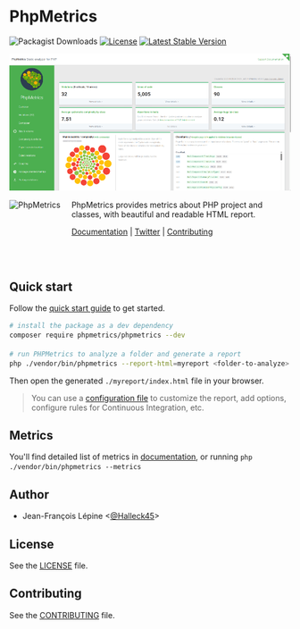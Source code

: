 # PhpMetrics


![Packagist Downloads](https://img.shields.io/packagist/dt/phpmetrics/phpmetrics)
[![License](https://poser.pugx.org/phpmetrics/phpmetrics/license.svg)](https://packagist.org/packages/phpmetrics/phpmetrics)
[![Latest Stable Version](https://poser.pugx.org/phpmetrics/phpmetrics/v/stable.svg)](https://packagist.org/packages/phpmetrics/phpmetrics)
<a href="https://github.com/sponsors/Halleck45"><img src="https://img.shields.io/static/v1?label=Sponsor&amp;message=%E2%9D%A4&amp;logo=GitHub&amp;color=%23fe8e86" alt=""></a>


![Standard report](./doc/overview.png)

<img src="https://raw.githubusercontent.com/phpmetrics/PhpMetrics/master/doc/phpmetrics-logo.png" height="80px" alt="PhpMetrics" align="left" style="margin-right:20px"/>

PhpMetrics provides metrics about PHP project and classes, with beautiful and readable HTML report. 

[Documentation](https://phpmetrics.github.io/website/) | [Twitter](https://twitter.com/Halleck45) | [Contributing](https://github.com/phpmetrics/PhpMetrics/blob/master/doc/contributing.md)

<br/><br/>


## Quick start

Follow the [quick start guide](https://phpmetrics.github.io/website/getting-started/) to get started.
```bash
# install the package as a dev dependency
composer require phpmetrics/phpmetrics --dev

# run PHPMetrics to analyze a folder and generate a report
php ./vendor/bin/phpmetrics --report-html=myreport <folder-to-analyze>
```

Then open the generated `./myreport/index.html` file in your browser. 

> You can use a [configuration file](https://phpmetrics.github.io/website/configuration/) to customize 
> the report, add options, configure rules for Continuous Integration, etc.

## Metrics

You'll find detailed list of metrics in [documentation](https://phpmetrics.github.io/website/metrics/), or 
running `php ./vendor/bin/phpmetrics --metrics`

## Author

+ Jean-François Lépine <[@Halleck45](https://twitter.com/Halleck45)>

## License

See the [LICENSE](LICENSE) file.

## Contributing

See the [CONTRIBUTING](doc/contributing.md) file.
